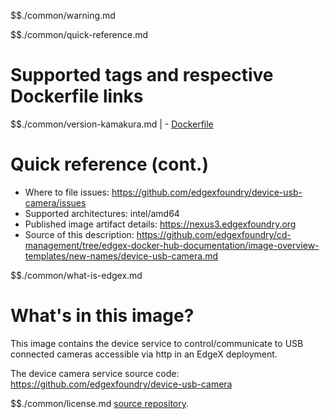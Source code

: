 $$./common/warning.md

$$./common/quick-reference.md

# Supported tags and respective Dockerfile links

$$./common/version-kamakura.md |
        - [Dockerfile](https://github.com/edgexfoundry/device-usb-camera/blob/v2.2.0/Dockerfile)

# Quick reference (cont.)

- Where to file issues: https://github.com/edgexfoundry/device-usb-camera/issues
- Supported architectures: intel/amd64
- Published image artifact details: https://nexus3.edgexfoundry.org
- Source of this description: https://github.com/edgexfoundry/cd-management/tree/edgex-docker-hub-documentation/image-overview-templates/new-names/device-usb-camera.md

$$./common/what-is-edgex.md

# What's in this image?

This image contains the device service to control/communicate to USB connected cameras accessible via http in an EdgeX deployment.

The device camera service source code: <https://github.com/edgexfoundry/device-usb-camera>

$$./common/license.md
[source repository](https://github.com/edgexfoundry/device-usb-camera/blob/v2.2.0/Attribution.txt).
